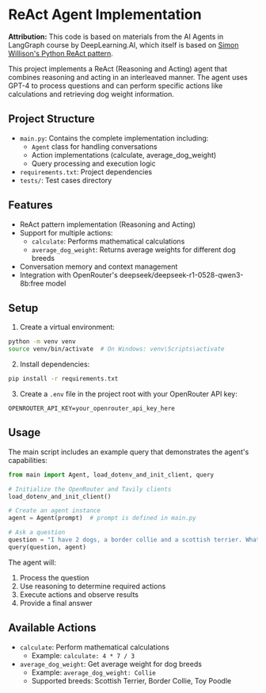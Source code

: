 # ReAct Agent Implementation

**Attribution:**
This code is based on materials from the AI Agents in LangGraph course by DeepLearning.AI, which itself is based on [Simon Willison's Python ReAct pattern](https://til.simonwillison.net/llms/python-react-pattern).

This project implements a ReAct (Reasoning and Acting) agent that combines reasoning and acting in an interleaved manner. The agent uses GPT-4 to process questions and can perform specific actions like calculations and retrieving dog weight information.

## Project Structure
- `main.py`: Contains the complete implementation including:
  - `Agent` class for handling conversations
  - Action implementations (calculate, average_dog_weight)
  - Query processing and execution logic
- `requirements.txt`: Project dependencies
- `tests/`: Test cases directory

## Features
- ReAct pattern implementation (Reasoning and Acting)
- Support for multiple actions:
  - `calculate`: Performs mathematical calculations
  - `average_dog_weight`: Returns average weights for different dog breeds
- Conversation memory and context management
- Integration with OpenRouter's deepseek/deepseek-r1-0528-qwen3-8b:free model

## Setup
1. Create a virtual environment:
```bash
python -m venv venv
source venv/bin/activate  # On Windows: venv\Scripts\activate
```

2. Install dependencies:
```bash
pip install -r requirements.txt
```

3. Create a `.env` file in the project root with your OpenRouter API key:
```
OPENROUTER_API_KEY=your_openrouter_api_key_here
```

## Usage
The main script includes an example query that demonstrates the agent's capabilities:

```python
from main import Agent, load_dotenv_and_init_client, query

# Initialize the OpenRouter and Tavily clients
load_dotenv_and_init_client()

# Create an agent instance
agent = Agent(prompt)  # prompt is defined in main.py

# Ask a question
question = "I have 2 dogs, a border collie and a scottish terrier. What is their combined weight?"
query(question, agent)
```

The agent will:
1. Process the question
2. Use reasoning to determine required actions
3. Execute actions and observe results
4. Provide a final answer

## Available Actions
- `calculate`: Perform mathematical calculations
  - Example: `calculate: 4 * 7 / 3`
- `average_dog_weight`: Get average weight for dog breeds
  - Example: `average_dog_weight: Collie`
  - Supported breeds: Scottish Terrier, Border Collie, Toy Poodle
